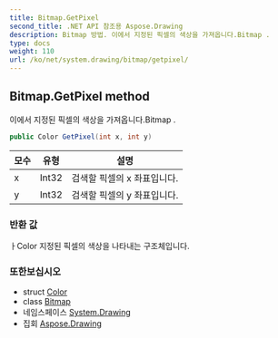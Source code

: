 ```yaml
---
title: Bitmap.GetPixel
second_title: .NET API 참조용 Aspose.Drawing
description: Bitmap 방법. 이에서 지정된 픽셀의 색상을 가져옵니다.Bitmap .
type: docs
weight: 110
url: /ko/net/system.drawing/bitmap/getpixel/
---
```

## Bitmap.GetPixel method

이에서 지정된 픽셀의 색상을 가져옵니다.Bitmap .

```csharp
public Color GetPixel(int x, int y)
```

| 모수 | 유형 | 설명 |
| --- | --- | --- |
| x | Int32 | 검색할 픽셀의 x 좌표입니다. |
| y | Int32 | 검색할 픽셀의 y 좌표입니다. |

### 반환 값

ㅏColor 지정된 픽셀의 색상을 나타내는 구조체입니다.

### 또한보십시오

* struct [Color](../../color/)
* class [Bitmap](../)
* 네임스페이스 [System.Drawing](../../bitmap/)
* 집회 [Aspose.Drawing](../../../)


